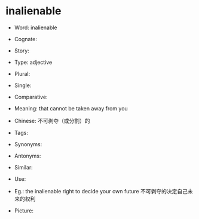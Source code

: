 # inalienable

- Word: inalienable
- Cognate: 
- Story: 

- Type: adjective
- Plural: 
- Single: 
- Comparative: 
- Meaning: that cannot be taken away from you
- Chinese: 不可剥夺（或分割）的
- Tags: 
- Synonyms: 
- Antonyms: 
- Similar: 
- Use: 
- Eg.: the inalienable right to decide your own future 不可剥夺的决定自己未来的权利
- Picture: 

